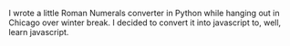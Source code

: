 I wrote a little Roman Numerals converter in Python while hanging out in Chicago over winter break. I decided to convert it into javascript to, well, learn javascript. 